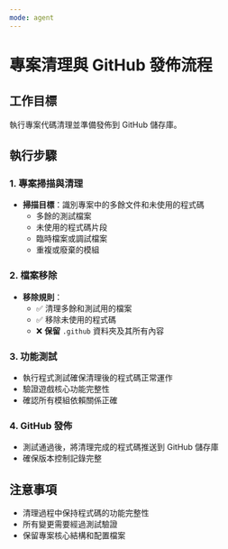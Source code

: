```yaml
---
mode: agent
---
```


# 專案清理與 GitHub 發佈流程

## 工作目標

執行專案代碼清理並準備發佈到 GitHub 儲存庫。

## 執行步驟

### 1. 專案掃描與清理

- **掃描目標**：識別專案中的多餘文件和未使用的程式碼
  - 多餘的測試檔案
  - 未使用的程式碼片段
  - 臨時檔案或調試檔案
  - 重複或廢棄的模組

### 2. 檔案移除

- **移除規則**：
  - ✅ 清理多餘和測試用的檔案
  - ✅ 移除未使用的程式碼
  - ❌ **保留** `.github` 資料夾及其所有內容

### 3. 功能測試

- 執行程式測試確保清理後的程式碼正常運作
- 驗證遊戲核心功能完整性
- 確認所有模組依賴關係正確

### 4. GitHub 發佈

- 測試通過後，將清理完成的程式碼推送到 GitHub 儲存庫
- 確保版本控制記錄完整

## 注意事項

- 清理過程中保持程式碼的功能完整性
- 所有變更需要經過測試驗證
- 保留專案核心結構和配置檔案
